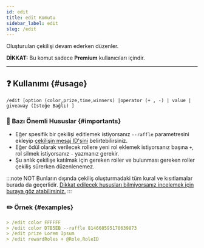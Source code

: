 ```yaml
---
id: edit
title: edit Komutu
sidebar_label: edit
slug: /edit
---
```

Oluşturulan çekilişi devam ederken düzenler.

**DİKKAT:** Bu komut sadece **Premium** kullanıcıları içindir.

---

## ❓ Kullanımı {#usage}

`/edit [option (color,prize,time,winners) |operator (+ , -) | value | giveaway (İsteğe Bağlı) ] `

### 💢 Bazı Önemli Hususlar {#importants}

* Eğer spesifik bir çekilişi editlemek istiyorsanız `--raffle` parametresini ekleyip [çekilişin mesaj ID'sini](https://support.discord.com/hc/tr/articles/206346498-Kullan%C4%B1c%C4%B1-Sunucu-Mesaj-ID-sini-Nerden-Bulurum-) belirtebilirsiniz.
* Eğer ödül olarak verilecek rollere yeni rol eklemek istiyorsanız başına `+`, rol silmek istiyorsanız `-` yazmanız gerekir.
* Şu anlık çekilişe katılmak için gereken roller ve bulunması gereken roller çekiliş sürerken düzenlenemez.

:::note NOT
Bunların dışında çekiliş oluşturmadaki tüm kural ve kısıtlamalar burada da geçerlidir. [Dikkat edilecek hususları bilmiyorsanız incelemek için buraya göz atabilirsiniz.](/docs/commands/create#importants)
:::

### ✏️ Örnek {#examples}

```markdown
> /edit color FFFFFF
> /edit color D7B5EB --raffle 814668595170639873
> /edit prize Lorem Ipsum
> /edit rewardRoles + @Role,RoleID
```
